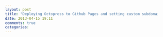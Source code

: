```yaml
---
layout: post
title: "Deploying Octopress to Github Pages and setting custom subdomain CNAME"
date: 2013-04-15 19:11
comments: true
categories: 
---
```


